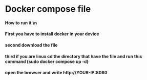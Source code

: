 # Docker compose file 
#### How to run it \n 
#### First you have to install docker in your device 
#### second download the file 
#### third if you are linux cd the directory that have the file and run this command (sudo docker compose up -d)
#### open the browser and write http://YOUR-IP:8080 
